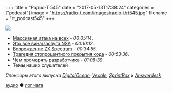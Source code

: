 +++
title = "Радио-Т 545"
date = "2017-05-13T17:38:24"
categories = ["podcast"]
image = "https://radio-t.com/images/radio-t/rt545.jpg"
filename = "rt_podcast545"
+++

![](https://radio-t.com/images/radio-t/rt545.jpg)

- [Массивная атака на всех](http://gizmodo.com/theres-a-massive-ransomware-attack-spreading-globally-r-1795168952) - *00:05:14*.
- [Это все вина/заслуга NSA](https://arstechnica.com/security/2017/05/an-nsa-derived-ransomware-worm-is-shutting-down-computers-worldwide/) - *00:10:12*.
- [Возрождение ZX Spectrum](https://www.kickstarter.com/projects/1835143999/zx-spectrum-next?ref=nav_search) - *00:34:55*.
- [Трагедия стопроцентного покрытия кода](https://habrahabr.ru/company/everydaytools/blog/328406/) - *00:53:36*.
- [Чем промерять разработчика](https://dev.to/pbeekums/how-do-you-know-a-developer-is-doing-a-good-job) - *01:08:39*.
- Темы наших слушателей

*Спонсоры этого выпуска [DigitalOcean](https://www.digitalocean.com), [Vscale](http://bit.ly/radio-t_vscale), [SprintBox](http://bit.ly/2qfc9W8) и [Answerdesk](http://bit.ly/2pwf4Lo)*

[аудио](http://cdn.radio-t.com/rt_podcast545.mp3) ● [лог чата](http://chat.radio-t.com/logs/radio-t-545.html)
<audio src="http://cdn.radio-t.com/rt_podcast545.mp3" preload="none"></audio>
